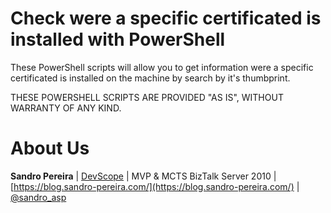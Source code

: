 # Check were a specific certificated is installed with PowerShell

These PowerShell scripts will allow you to get information were a specific certificated is installed on the machine by search by it's thumbprint.
 
THESE POWERSHELL SCRIPTS ARE PROVIDED "AS IS", WITHOUT WARRANTY OF ANY KIND.

# About Us
**Sandro Pereira** | [DevScope](http://www.devscope.net/) | MVP & MCTS BizTalk Server 2010 | [https://blog.sandro-pereira.com/](https://blog.sandro-pereira.com/) | [@sandro_asp](https://twitter.com/sandro_asp)